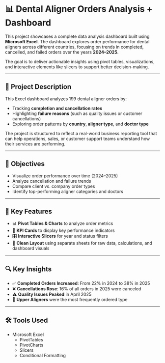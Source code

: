 # 📊 Dental Aligner Orders Analysis + Dashboard

This project showcases a complete data analysis dashboard built using **Microsoft Excel**. The dashboard explores order performance for dental aligners across different countries, focusing on trends in completed, cancelled, and failed orders over the years **2024–2025**.

The goal is to deliver actionable insights using pivot tables, visualizations, and interactive elements like slicers to support better decision-making.

---

## 📝 Project Description

This Excel dashboard analyzes 199 dental aligner orders by:
- Tracking **completion and cancellation rates**
- Highlighting **failure reasons** (such as quality issues or customer cancellations)
- Exploring order patterns by **country**, **aligner type**, and **doctor type**

The project is structured to reflect a real-world business reporting tool that can help operations, sales, or customer support teams understand how their services are performing.

---

## 🎯 Objectives

- Visualize order performance over time (2024–2025)
- Analyze cancellation and failure trends
- Compare client vs. company order types
- Identify top-performing aligner categories and doctors

---

## 📌 Key Features

- 📊 **Pivot Tables & Charts** to analyze order metrics
- 🎯 **KPI Cards** to display key performance indicators
- 🎛️ **Interactive Slicers** for year and status filters
- 🧾 **Clean Layout** using separate sheets for raw data, calculations, and dashboard visuals


---
## 🔍 Key Insights

- ✅ **Completed Orders Increased**: From 22% in 2024 to 38% in 2025
- ❌ **Cancellations Rose**: 16% of all orders in 2025 were canceled
- ⚠️ **Quality Issues Peaked** in April 2025
- 🦷 **Upper Aligners** were the most frequently ordered type

---

## 🛠 Tools Used

- Microsoft Excel
  - PivotTables
  - PivotCharts
  - Slicers
  - Conditional Formatting
